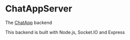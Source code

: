 # ChatAppServer

The [ChatApp](https://github.com/grcwork/chat-app) backend

This backend is built with Node.js, Socket.IO and Express